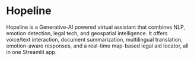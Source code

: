 # Hopeline
Hopeline is a Generative-AI powered virtual assistant that combines NLP, emotion detection, legal tech, and geospatial intelligence. It offers voice/text interaction, document summarization, multilingual translation, emotion-aware responses, and a real-time map-based legal aid locator, all in one Streamlit app.
